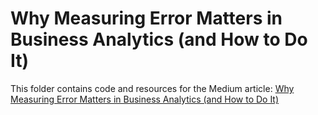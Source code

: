 # Why Measuring Error Matters in Business Analytics (and How to Do It)

This folder contains code and resources for the Medium article:
[Why Measuring Error Matters in Business Analytics (and How to Do It)](https://medium.com/@kylejones_47003/why-measuring-error-matters-in-business-analytics-and-how-to-do-it-2ef47d2d5dc1)
